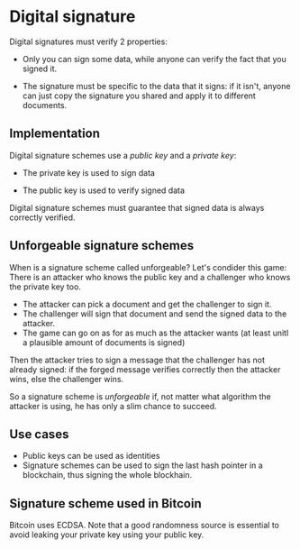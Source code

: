 # Digital signature

Digital signatures must verify 2 properties:

- Only you can sign some data, while anyone can verify the fact that you signed it.

- The signature must be specific to the data that it signs: if it isn't, anyone can just copy the signature you shared and apply it to different documents.

## Implementation

Digital signature schemes use a *public key* and a *private key*:

- The private key is used to sign data

- The public key is used to verify signed data

Digital signature schemes must guarantee that signed data is always correctly verified.

## Unforgeable signature schemes

When is a signature scheme called unforgeable? Let's condider this game:
There is an attacker who knows the public key and a challenger who knows the private key too.

- The attacker can pick a document and get the challenger to sign it.
- The challenger will sign that document and send the signed data to the attacker.
- The game can go on as for as much as the attacker wants (at least unitl a plausible amount of documents is signed)

Then the attacker tries to sign a message that the challenger has not already signed: if the forged message verifies correctly then the attacker wins, else the challenger wins.

So a signature scheme is *unforgeable* if, not matter what algorithm the attacker is using, he has only a slim chance to succeed.

## Use cases

- Public keys can be used as identities
- Signature schemes can be used to sign the last hash pointer in a blockchain, thus signing the whole blockhain.

## Signature scheme used in Bitcoin

Bitcoin uses ECDSA. Note that a good randomness source is essential to avoid leaking your private key using your public key.